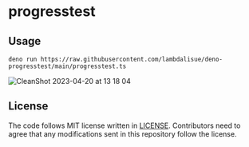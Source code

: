 # progresstest

## Usage

```
deno run https://raw.githubusercontent.com/lambdalisue/deno-progresstest/main/progresstest.ts
```

![CleanShot 2023-04-20 at 13 18 04](https://user-images.githubusercontent.com/546312/233257070-938f1804-dfd2-4079-9e46-f12e5a2aebaa.gif)

## License

The code follows MIT license written in [LICENSE](./LICENSE). Contributors need
to agree that any modifications sent in this repository follow the license.
